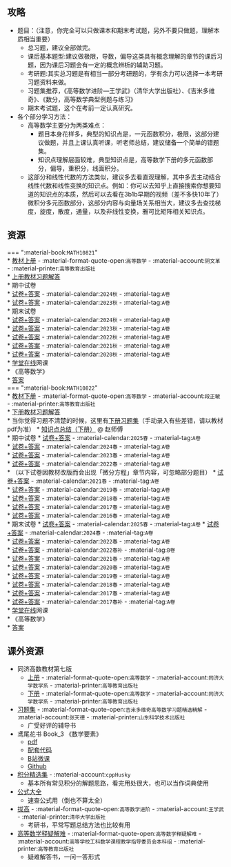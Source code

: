 ## 攻略  
- 题目：（注意，你完全可以只做课本和期末考试题，另外不要只做题，理解本质相当重要）  
    - 总习题，建议全部做完。  
    - 课后基本题型:建议做极限，导数，偏导这类具有概念理解的章节的课后习题，因为课后习题会有一定的概念辨析的辅助习题。  
    - 考研题:其实总习题是有相当一部分考研题的，学有余力可以选择一本考研习题资料来做。  
    - 习题集推荐，《高等数学进阶—王学武》（清华大学出版社）、《吉米多维奇》、《数分，高等数学典型例题与练习》  
    - 期末考试题，这个在考前一定认真研究。  
- 各个部分学习方法：  
    - 高等数学主要分为两类难点：  
        - 题目本身花样多，典型的知识点是，一元函数积分，极限，这部分建议做题，并且上课认真听课，听老师总结，建议储备一个简单的错题集。  
        - 知识点理解层面较难，典型知识点是，高等数学下册的多元函数部分，偏导，重积分，线面积分。  
    - 这部分和线性代数的方法类似，建议多去看直观理解，其中多去主动结合线性代数和线性变换的知识点。例如：你可以去知乎上直接搜索你想要知道的知识点的本质，然后可以去看在3b1b早期的视频（差不多快10年了）微积分多元函数部分，这部分内容与向量场关系相当大，建议多去查找梯度，旋度，散度，通量，以及非线性变换，雅可比矩阵相关知识点。  

## 资源  
=== ":material-book:`MATH10821`"  
    * [教材上册](http://api.cqu-openlib.cn/file?key=iUNm526i261g) - :material-format-quote-open:`高等数学` - :material-account:`阴文革` - :material-printer:`高等教育出版社`  
        * [上册教材习题解答](http://api.cqu-openlib.cn/file?key=ifzyn29ik0ni)  
    * 期中试卷  
        * [试卷+答案](http://api.cqu-openlib.cn/file?key=inkUG2fux88h) - :material-calendar:`2024秋` - :material-tag:`A卷`  
        * [试卷+答案](http://api.cqu-openlib.cn/file?key=iilra26i4fcd) - :material-calendar:`2023秋` - :material-tag:`A卷`  
    * 期末试卷  
        * [试卷+答案](http://api.cqu-openlib.cn/file?key=iZPkJ2kumuza) - :material-calendar:`2024秋` - :material-tag:`A卷`  
        * [试卷+答案](http://api.cqu-openlib.cn/file?key=iz9E52iwggdi) - :material-calendar:`2023秋` - :material-tag:`A卷`  
        * [试卷+答案](http://api.cqu-openlib.cn/file?key=iyQXu26i4kxe) - :material-calendar:`2022秋` - :material-tag:`A卷`  
        * [试卷+答案](http://api.cqu-openlib.cn/file?key=ixgc026i4ksj) - :material-calendar:`2021秋` - :material-tag:`A卷`  
        * [试卷+答案](http://api.cqu-openlib.cn/file?key=iSZq226i4kpg) - :material-calendar:`2020秋` - :material-tag:`A卷`  
    * [学堂在线](https://www.xuetangx.com/)网课  
        * 《高等数学》  
            * [答案](http://api.cqu-openlib.cn/file?key=iXaqw26i1xfg)  
=== ":material-book:`MATH10822`"  
    * [教材下册](http://api.cqu-openlib.cn/file?key=iNuEM26i29gj) - :material-format-quote-open:`高等数学` - :material-account:`段正敏` - :material-printer:`高等教育出版社`  
        * [下册教材习题解答](http://api.cqu-openlib.cn/file?key=i8GmF29ik42b)  
        * 当你觉得习题不清楚的时候，这里有[下册习题集](http://api.cqu-openlib.cn/file?key=iI7CR29ijvaf)（手动录入有些差错，请以教材pdf为准）
    * [知识点总结（下册）](http://api.cqu-openlib.cn/file?key=iUP7p2z402ji) @ 赵师傅  
    * 期中试卷
        * [试卷+答案](http://api.cqu-openlib.cn/file?key=i2k852umtt7a) - :material-calendar:`2025春` - :material-tag:`A卷`  
        * [试卷+答案](http://api.cqu-openlib.cn/file?key=ifa4V2zd0tvg) - :material-calendar:`2024春` - :material-tag:`A卷`  
        * [试卷+答案](http://api.cqu-openlib.cn/file?key=imCCl2zd0tmh) - :material-calendar:`2023春` - :material-tag:`A卷`  
        * [试卷+答案](http://api.cqu-openlib.cn/file?key=iVHe626i4flc) - :material-calendar:`2022春` - :material-tag:`A卷`  
        * （以下试卷因教材改版而会出现「微分方程」章节内容，可忽略部分题目）
        * [试卷+答案](http://api.cqu-openlib.cn/file?key=iyp1Y26i86lc) - :material-calendar:`2021春` - :material-tag:`A卷`  
        * [试卷+答案](http://api.cqu-openlib.cn/file?key=iP4tn26i86hi) - :material-calendar:`2019春` - :material-tag:`A卷`  
        * [试卷+答案](http://api.cqu-openlib.cn/file?key=i5kUt26i86de) - :material-calendar:`2018春` - :material-tag:`A卷`  
        * [试卷+答案](http://api.cqu-openlib.cn/file?key=inttp26i869a) - :material-calendar:`2017春` - :material-tag:`A卷`  
        * [试卷+答案](http://api.cqu-openlib.cn/file?key=ilJMF26i866h) - :material-calendar:`2016春` - :material-tag:`A卷`  
    * 期末试卷
        * [试卷+答案](http://api.cqu-openlib.cn/file?key=iSlQA33iwtzg) - :material-calendar:`2025春` - :material-tag:`A卷`
        * [试卷+答案](http://api.cqu-openlib.cn/file?key=iN2LH26i4n1a) - :material-calendar:`2024春` - :material-tag:`A卷`  
        * [试卷+答案](http://api.cqu-openlib.cn/file?key=iHOYx26i4mpi) - :material-calendar:`2022春` - :material-tag:`A卷`  
        * [试卷+答案](http://api.cqu-openlib.cn/file?key=iGgeH26i8zpa) - :material-calendar:`2022春补` - :material-tag:`B卷`  
        * [试卷+答案](http://api.cqu-openlib.cn/file?key=ivQys26i4mmf) - :material-calendar:`2021春` - :material-tag:`A卷`  
        * [试卷+答案](http://api.cqu-openlib.cn/file?key=iTQux26i4mjc) - :material-calendar:`2020春` - :material-tag:`A卷`  
        * [试卷+答案](http://api.cqu-openlib.cn/file?key=iiIGj26i4mad) - :material-calendar:`2019春` - :material-tag:`A卷`  
        * [试卷+答案](http://api.cqu-openlib.cn/file?key=ivCm226i4m1e) - :material-calendar:`2018春` - :material-tag:`A卷`  
        * [试卷+答案](http://api.cqu-openlib.cn/file?key=iV7ct26i4lbi) - :material-calendar:`2017春` - :material-tag:`A卷`  
        * [试卷+答案](http://api.cqu-openlib.cn/file?key=iDslp26i4lsf) - :material-calendar:`2017春补` - :material-tag:`A卷`  
    * [学堂在线](https://www.xuetangx.com/)网课  
        * 《高等数学》  
            * [答案](http://api.cqu-openlib.cn/file?key=iXaqw26i1xfg)  

## 课外资源  
- 同济高数教材第七版
    - [上册](http://api.cqu-openlib.cn/file?key=iZFjh26i1nqh) - :material-format-quote-open:`高等数学` - :material-account:`同济大学数学系` - :material-printer:`高等教育出版社`  
    - [下册](http://api.cqu-openlib.cn/file?key=iu37S26i1xbc) - :material-format-quote-open:`高等数学` - :material-account:`同济大学数学系` - :material-printer:`高等教育出版社`  
- [习题集](http://api.cqu-openlib.cn/file?key=iddrF26i1gdc) - :material-format-quote-open:`吉米多维奇高等数学习题精选精解` - :material-account:`张天德` - :material-printer:`山东科学技术出版社`  
    - 广受好评的辅导书  
- 鸢尾花书 Book_3 《数学要素》  
    - [pdf](http://api.cqu-openlib.cn/file?key=iQZzg26i12ej)  
    - [配套代码](http://api.cqu-openlib.cn/file?key=ihrZm26i12gb)  
    - [B站微课](https://space.bilibili.com/513194466)  
    - [Github](https://github.com/Visualize-ML/Book3_Elements-of-Mathematics)  
- [积分精选集](http://api.cqu-openlib.cn/file?key=iW9IY26i0x3i) - :material-account:`cppHusky`  
    - 基本所有常见积分的解题思路，看完用处很大，也可以当作词典使用  
- [公式大全](http://api.cqu-openlib.cn/file?key=izmwu26i1gva)  
    - 速查公式用（倒也不算太全）
- [拔高](http://api.cqu-openlib.cn/file?key=iJNfk26i23eb) - :material-format-quote-open:`高等数学进阶` - :material-account:`王学武` - :material-printer:`清华大学出版社`  
    - 考研书，平常写题总结方法也比较有用  
- [高等数学释疑解难](http://api.cqu-openlib.cn/file?key=iuJx426i0y8j) - :material-format-quote-open:`高等数学释疑解难` - :material-account:`高等学校工科数学课程教学指导委员会本科组` - :material-printer:`高等教育出版社`  
    - 疑难解答书，一问一答形式  
